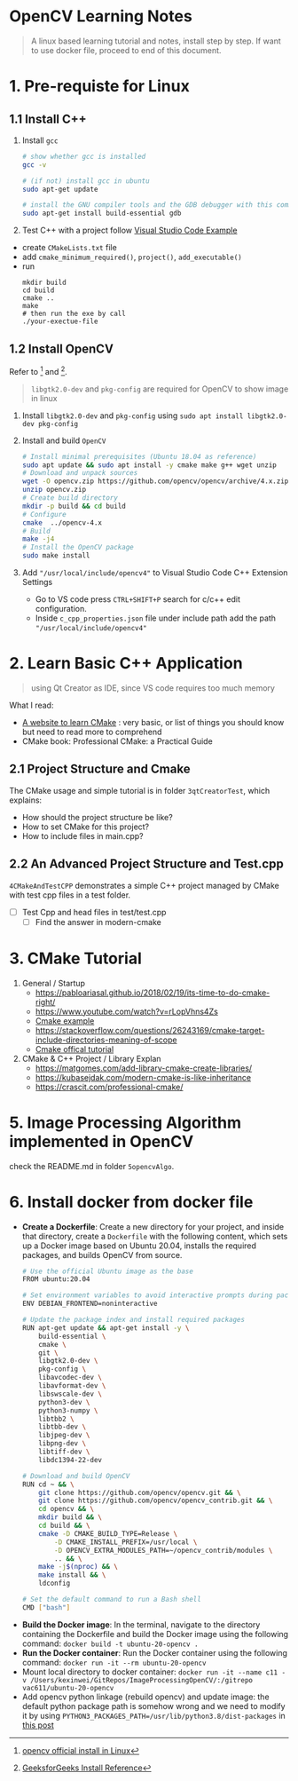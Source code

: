 OpenCV Learning Notes
===
> A linux based learning tutorial and notes, install step by step. If want to use docker file, proceed to end of this document.
# 1. Pre-requiste for Linux
## 1.1 Install C++

1. Install `gcc`

    ```bash
    # show whether gcc is installed
    gcc -v

    # (if not) install gcc in ubuntu
    sudo apt-get update

    # install the GNU compiler tools and the GDB debugger with this command
    sudo apt-get install build-essential gdb
    ```

2. Test C++ with a project
follow [Visual Studio Code Example](https://code.visualstudio.com/docs/cpp/config-linux)
- create `CMakeLists.txt` file
- add `cmake_minimum_required()`, `project()`, `add_executable()`
- run
    ```shell
    mkdir build
    cd build
    cmake ..
    make
    # then run the exe by call
    ./your-exectue-file
    ```

## 1.2 Install OpenCV
Refer to [^1] and [^2].
> `libgtk2.0-dev` and `pkg-config` are required for OpenCV to show image in linux

1. Install `libgtk2.0-dev` and `pkg-config` using `sudo apt install libgtk2.0-dev pkg-config`
2. Install and build `OpenCV`

    ```bash
    # Install minimal prerequisites (Ubuntu 18.04 as reference)
    sudo apt update && sudo apt install -y cmake make g++ wget unzip
    # Download and unpack sources
    wget -O opencv.zip https://github.com/opencv/opencv/archive/4.x.zip
    unzip opencv.zip
    # Create build directory
    mkdir -p build && cd build
    # Configure
    cmake  ../opencv-4.x
    # Build
    make -j4
    # Install the OpenCV package
    sudo make install
    ```

3. Add `"/usr/local/include/opencv4"` to Visual Studio Code C++ Extension Settings
    - Go to VS code press `CTRL+SHIFT+P` search for c/c++ edit configuration.
    - Inside `c_cpp_properties.json` file under include path add the path `"/usr/local/include/opencv4"`

[^1]: [opencv official install in Linux](https://docs.opencv.org/4.x/d7/d9f/tutorial_linux_install.html)

[^2]: [GeeksforGeeks Install Reference](https://www.geeksforgeeks.org/how-to-install-opencv-in-c-on-linux/)

# 2. Learn Basic C++ Application
> using Qt Creator as IDE, since VS code requires too much memory

What I read:

- [A website to learn CMake](https://cliutils.gitlab.io/modern-cmake/) : very basic, or list of things you should know but need to read more to comprehend
- CMake book: Professional CMake: a Practical Guide

## 2.1 Project Structure and Cmake

The CMake usage and simple tutorial is in folder `3qtCreatorTest`, which explains:

- How should the project structure be like? 
- How to set CMake for this project? 
- How to include files in main.cpp?

## 2.2 An Advanced Project Structure and Test.cpp

`4CMakeAndTestCPP` demonstrates a simple C++ project managed by CMake with test cpp files in a test folder.

- [ ] Test Cpp and head files in test/test.cpp
  - [ ] Find the answer in modern-cmake

# 3. CMake Tutorial
1. General / Startup 
    - https://pabloariasal.github.io/2018/02/19/its-time-to-do-cmake-right/
    - https://www.youtube.com/watch?v=rLopVhns4Zs
    - [Cmake example](https://github.com/wangzhezhe/5MCST/tree/master/cmake_example)
    - https://stackoverflow.com/questions/26243169/cmake-target-include-directories-meaning-of-scope
    - [Cmake offical tutorial](https://cmalske.org/cmake/help/latest/guide/tutorial/index.html)
2.  CMake & C++ Project / Library Explan
    - https://matgomes.com/add-library-cmake-create-libraries/
    - https://kubasejdak.com/modern-cmake-is-like-inheritance
    - https://crascit.com/professional-cmake/
    
# 5. Image Processing Algorithm implemented in OpenCV

check the README.md in folder `5opencvAlgo`.

# 6. Install docker from docker file

- **Create a Dockerfile**: Create a new directory for your project, and inside that directory, create a `Dockerfile` with the following content, which sets up a Docker image based on Ubuntu 20.04, installs the required packages, and builds OpenCV from source.
    ``` bash
    # Use the official Ubuntu image as the base
    FROM ubuntu:20.04
    
    # Set environment variables to avoid interactive prompts during package installation
    ENV DEBIAN_FRONTEND=noninteractive
    
    # Update the package index and install required packages
    RUN apt-get update && apt-get install -y \
        build-essential \
        cmake \
        git \
        libgtk2.0-dev \
        pkg-config \
        libavcodec-dev \
        libavformat-dev \
        libswscale-dev \
        python3-dev \
        python3-numpy \
        libtbb2 \
        libtbb-dev \
        libjpeg-dev \
        libpng-dev \
        libtiff-dev \
        libdc1394-22-dev
    
    # Download and build OpenCV
    RUN cd ~ && \
        git clone https://github.com/opencv/opencv.git && \
        git clone https://github.com/opencv/opencv_contrib.git && \
        cd opencv && \
        mkdir build && \
        cd build && \
        cmake -D CMAKE_BUILD_TYPE=Release \
            -D CMAKE_INSTALL_PREFIX=/usr/local \
            -D OPENCV_EXTRA_MODULES_PATH=~/opencv_contrib/modules \
            .. && \
        make -j$(nproc) && \
        make install && \
        ldconfig
    
    # Set the default command to run a Bash shell
    CMD ["bash"]
    ```
- **Build the Docker image**: In the terminal, navigate to the directory containing the Dockerfile and build the Docker image using the following command: `docker build -t ubuntu-20-opencv .`
- **Run the Docker container**: Run the Docker container using the following command: `docker run -it --rm ubuntu-20-opencv`
- Mount local directory to docker container: `docker run -it --name c11 -v /Users/kexinwei/GitRepos/ImageProcessingOpenCV/:/gitrepo vac611/ubuntu-20-opencv`
- Add opencv python linkage (rebuild opencv) and update image: the default python package path is somehow wrong and we need to modify it by using `PYTHON3_PACKAGES_PATH=/usr/lib/python3.8/dist-packages` in [this post](https://rodosingh.medium.com/using-cmake-to-build-and-install-opencv-for-python-and-c-in-ubuntu-20-04-6c5881eebd9a)